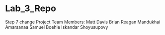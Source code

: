 # Lab_3_Repo
Step 7 change
Project Team Members: 
Matt Davis
Brian Reagan
Mandukhai Amarsanaa
Samuel Boehle
Iskandar Shoyusupovy 
